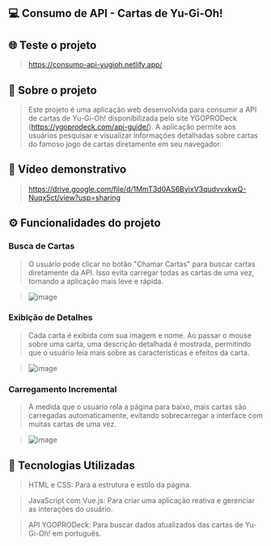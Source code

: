 ## 💻 Consumo de API - Cartas de Yu-Gi-Oh!

## 🌐 Teste o projeto
> https://consumo-api-yugioh.netlify.app/

## 📜 Sobre o projeto 
> Este projeto é uma aplicação web desenvolvida para consumir a API de cartas de Yu-Gi-Oh! disponibilizada pelo site YGOPRODeck (https://ygoprodeck.com/api-guide/). A aplicação permite aos usuários pesquisar e visualizar informações detalhadas sobre cartas do famoso jogo de cartas diretamente em seu navegador.

## 🎥 Vídeo demonstrativo
> https://drive.google.com/file/d/1MmT3d0AS6ByixV3qudvvxkwQ-Nuqx5ct/view?usp=sharing

## ⚙️ Funcionalidades do projeto
### Busca de Cartas

> O usuário pode clicar no botão "Chamar Cartas" para buscar cartas diretamente da API. Isso evita carregar todas as cartas de uma vez, tornando a aplicação mais leve e rápida.

> ![image](https://github.com/luizfelipesoarees/consumo-api/assets/141787273/9d3324a3-2cb3-4460-8dae-a2cc54db96a9)

### Exibição de Detalhes

> Cada carta é exibida com sua imagem e nome. Ao passar o mouse sobre uma carta, uma descrição detalhada é mostrada, permitindo que o usuário leia mais sobre as características e efeitos da carta.

> ![image](https://github.com/luizfelipesoarees/consumo-api/assets/141787273/901194a3-5e33-412d-9031-f49df6d70cf8)

### Carregamento Incremental
> À medida que o usuário rola a página para baixo, mais cartas são carregadas automaticamente, evitando sobrecarregar a interface com muitas cartas de uma vez.

> ![image](https://github.com/luizfelipesoarees/consumo-api/assets/141787273/d108e77f-0a4e-4f31-9b4f-f55897feecab)

## 💾 Tecnologias Utilizadas
> HTML e CSS: Para a estrutura e estilo da página.

> JavaScript com Vue.js: Para criar uma aplicação reativa e gerenciar as interações do usuário.

> API YGOPRODeck: Para buscar dados atualizados das cartas de Yu-Gi-Oh! em português.
